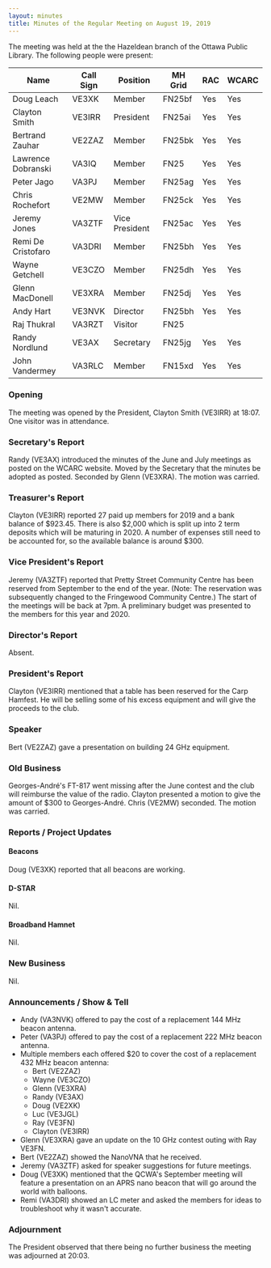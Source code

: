 ```yaml
---
layout: minutes
title: Minutes of the Regular Meeting on August 19, 2019
---
```


The meeting was held at the the Hazeldean branch of the Ottawa Public Library.
The following people were present:

| Name                   | Call Sign  | Position         | MH Grid | RAC | WCARC |
|------------------------|------------|------------------|---------|-----|-------|
| Doug Leach             | VE3XK      | Member           | FN25bf  | Yes | Yes   |
| Clayton Smith          | VE3IRR     | President        | FN25ai  | Yes | Yes   |
| Bertrand Zauhar        | VE2ZAZ     | Member           | FN25bk  | Yes | Yes   |
| Lawrence Dobranski     | VA3IQ      | Member           | FN25    | Yes | Yes   |
| Peter Jago             | VA3PJ      | Member           | FN25ag  | Yes | Yes   |
| Chris Rochefort        | VE2MW      | Member           | FN25ck  | Yes | Yes   |
| Jeremy Jones           | VA3ZTF     | Vice President   | FN25ac  | Yes | Yes   |
| Remi De Cristofaro     | VA3DRI     | Member           | FN25bh  | Yes | Yes   |
| Wayne Getchell         | VE3CZO     | Member           | FN25dh  | Yes | Yes   |
| Glenn MacDonell        | VE3XRA     | Member           | FN25dj  | Yes | Yes   |
| Andy Hart              | VE3NVK     | Director         | FN25bh  | Yes | Yes   |
| Raj Thukral            | VA3RZT     | Visitor          | FN25    |     |       |
| Randy Nordlund         | VE3AX      | Secretary        | FN25jg  | Yes | Yes   |
| John Vandermey         | VA3RLC     | Member           | FN15xd  | Yes | Yes   |

### Opening

The meeting was opened by the President, Clayton Smith (VE3IRR) at 18:07.
One visitor was in attendance.

### Secretary's Report

Randy (VE3AX) introduced the minutes of the June and July meetings as posted
on the WCARC website. Moved by the Secretary that the minutes be adopted as
posted. Seconded by Glenn (VE3XRA). The motion was carried.

### Treasurer's Report

Clayton (VE3IRR) reported 27 paid up members for 2019 and a bank balance of
$923.45. There is also $2,000 which is split up into 2 term deposits which
will be maturing in 2020. A number of expenses still need to be accounted for,
so the available balance is around $300.

### Vice President's Report

Jeremy (VA3ZTF) reported that Pretty Street Community Centre has been reserved
from September to the end of the year. (Note: The reservation was subsequently
changed to the Fringewood Community Centre.) The start of the meetings will be
back at 7pm. A preliminary budget was presented to the members for this year
and 2020.

### Director's Report

Absent.

### President's Report

Clayton (VE3IRR) mentioned that a table has been reserved for the Carp
Hamfest. He will be selling some of his excess equipment and will give the
proceeds to the club.

### Speaker

Bert (VE2ZAZ) gave a presentation on building 24 GHz equipment.

### Old Business

Georges-André's FT-817 went missing after the June contest and the club will
reimburse the value of the radio. Clayton presented a motion to give the
amount of $300 to Georges-André. Chris (VE2MW) seconded. The motion was
carried.

### Reports / Project Updates

#### Beacons

Doug (VE3XK) reported that all beacons are working.

#### D-STAR

Nil.

#### Broadband Hamnet

Nil.

### New Business

Nil.

### Announcements / Show & Tell

* Andy (VA3NVK) offered to pay the cost of a replacement 144 MHz beacon antenna.
* Peter (VA3PJ) offered to pay the cost of a replacement 222 MHz beacon antenna.
* Multiple members each offered $20 to cover the cost of a replacement 432 MHz beacon antenna:
  * Bert (VE2ZAZ)
  * Wayne (VE3CZO)
  * Glenn (VE3XRA)
  * Randy (VE3AX)
  * Doug (VE2XK)
  * Luc (VE3JGL)
  * Ray (VE3FN)
  * Clayton (VE3IRR)
* Glenn (VE3XRA) gave an update on the 10 GHz contest outing with Ray VE3FN.
* Bert (VE2ZAZ) showed the NanoVNA that he received.
* Jeremy (VA3ZTF) asked for speaker suggestions for future meetings.
* Doug (VE3XK) mentioned that the QCWA's September meeting will feature a presentation on an APRS nano beacon that will go around the world with balloons.
* Remi (VA3DRI) showed an LC meter and asked the members for ideas to troubleshoot why it wasn't accurate.

### Adjournment

The President observed that there being no further business the meeting was
adjourned at 20:03.
